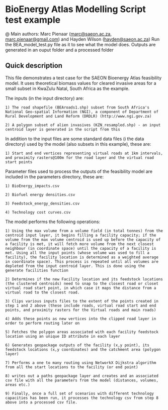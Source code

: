 # BioEnergy Atlas Modelling Script test example
 
@ Main authors: Marc Pienaar (marc@saeon.ac.za, marc.pienaar@gmail.com) and Hayden Wilson (hayden@saeon.ac.za)
Run the BEA_model_test.py file as it to see what the model does.
Outputs are generated in an ouput folder and a processed folder 

Quick description
-----------------

This file demonstrates a test case for the SAEON Bioenergy Atlas feasibility model. It uses theoretical biomass values for cleared invasive areas for a small subset in KwaZulu Natal, South Africa as the example.

The inputs (in the input directory) are: 

	1) The road shapefile (BEAroads1.shp) subset from South Africa's National Geo-spatial Information (NGI), a component of Department of Rural Development and Land Reform (DRDLR) (http://www.ngi.gov.za)
	
	2) A polygon subset of alien invasives (KZN_resampled.shp) - an input centroid layer is generated in the script from this

In addition to the input files are some standard data files (i the data directory) used by the model (also subsets in this example), these are:

	1) Start and end vertices representing virtual roads at 1km intervals, and proximity rasters@100m for the road layer and the virtual road start points

Parameter files used to process the outputs of the feasibility model are included in the parameters directory, these are:

	1) BioEnergy_impacts.csv
	
	2) Biofuel energy densities.csv
	
	3) Feedstock_energy_densities.csv 
	
	4) Technology cost curves.csv

The model performs the following operations:

	1) Using the max volume from a volume field (in total tonnes) from the centroid input layer, it begins filling a facility capacity; if the volume from the max volume centroid is used up before the capacity of a facility is met, it will fetch more volume from the next closest neighbour (in coordinate space) until the capacity of a facility is met. Using all the input points (whose volume was used to fill a facility), the facility location is determined as a weighted average in coordinate space). This process is repeated until all volumes are depleted from the input centroid layer. This is done using the generate facilities function
	
	2) Determines if the new Facility location and its feedstock locations (the clustered centroids) need to snap to the closest road or closet virtual road start point, in which case it maps the distance from a virtual road to the closest road.
	
	3) Clips various inputs files to the extent of the points created in step 1 and 2 above (these include roads, virtual road start and end points, and proximity rasters for the Virtual roads and main roads)
	
	4) Adds these points as new vertices into the clipped road layer in order to perform routing later on  
	
	5) Fetches the polygon areas associated with each facility feedstock location using an unique ID attribute in each layer 
	
	6) Generates geopackage outputs of the facility (x,y point), its feedstock locations (x,y coordinates) and the catchment area (polygon layer)
	
	7) Performs a one to many routing using NetworkX Dijkstra algorithm from all the start locations to the facility (or end point)
	
	8) writes out a paths geopackage layer and creates and an associated csv file with all the parameters from the model (distances, volumes, areas etc.)
	
	9) Finally, once a full set of scenarios with different technology capacities has been run, it processes the technology csv from step 8 above into a processed csv file. 

